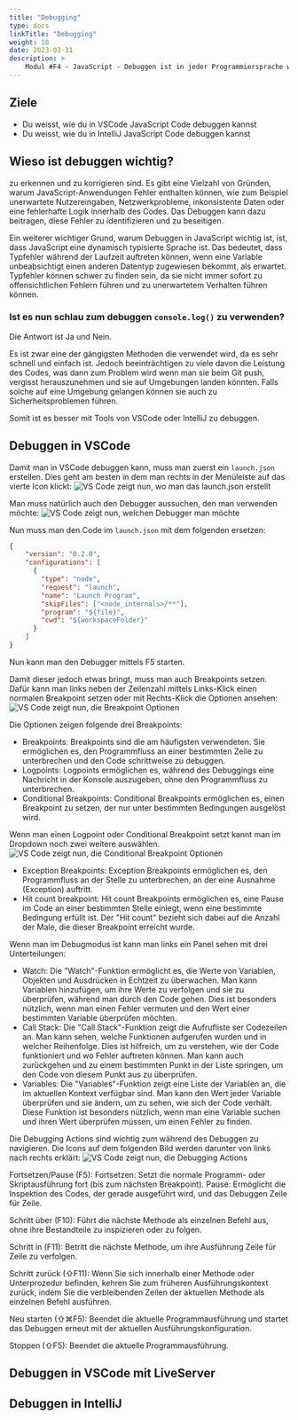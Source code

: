```yaml
---
title: "Debugging"
type: docs
linkTitle: "Debugging"
weight: 18
date: 2023-03-31
description: >
    Modul #F4 - JavaScript - Debuggen ist in jeder Programmiersprache wichtig und die IDE hat dazu viele nützliche Tools, welche hier angeschaut werden.
---
```


## Ziele
* Du weisst, wie du in VSCode JavaScript Code debuggen kannst
* Du weisst, wie du in IntelliJ JavaScript Code debuggen kannst

## Wieso ist debuggen wichtig?
zu erkennen und zu korrigieren sind. Es gibt eine Vielzahl von Gründen, warum JavaScript-Anwendungen Fehler enthalten können, wie zum Beispiel unerwartete Nutzereingaben, Netzwerkprobleme, inkonsistente Daten oder eine fehlerhafte Logik innerhalb des Codes. Das Debuggen kann dazu beitragen, diese Fehler zu identifizieren und zu beseitigen.

Ein weiterer wichtiger Grund, warum Debuggen in JavaScript wichtig ist, ist, dass JavaScript eine dynamisch typisierte Sprache ist. Das bedeutet, dass Typfehler während der Laufzeit auftreten können, wenn eine Variable unbeabsichtigt einen anderen Datentyp zugewiesen bekommt, als erwartet. Typfehler können schwer zu finden sein, da sie nicht immer sofort zu offensichtlichen Fehlern führen und zu unerwartetem Verhalten führen können.

### Ist es nun schlau zum debuggen `console.log()` zu verwenden?
 Die Antwort ist Ja und Nein.

Es ist zwar eine der gängigsten Methoden die verwendet wird, da es sehr schnell und einfach ist. Jedoch beeinträchtigen zu viele davon die Leistung des Codes, was dann zum Problem wird wenn man sie beim Git push, vergisst herauszunehmen und sie auf Umgebungen landen könnten. Falls solche auf eine Umgebung gelangen können sie auch zu Sicherheitsproblemen führen.

Somit ist es besser mit Tools von VSCode oder IntelliJ zu debuggen.

## Debuggen in VSCode
Damit man in VSCode debuggen kann, muss man zuerst ein `launch.json` erstellen. Dies geht am besten in dem man rechts in der Menüleiste auf das vierte Icon klickt:
![VS Code zeigt nun, wo man das launch.json erstellt](../images/debugging-create-launch-json.png "launch.json erstellen in VS Code")

Man muss natürlich auch den Debugger aussuchen, den man verwenden möchte:
![VS Code zeigt nun, welchen Debugger man möchte](../images/debugging-debugger.png "Debugger auswählen in VS Code")

Nun muss man den Code im `launch.json` mit dem folgenden ersetzen:
```json
{
    "version": "0.2.0",
    "configurations": [
      {
        "type": "node",
        "request": "launch",
        "name": "Launch Program",
        "skipFiles": ["<node_internals>/**"],
        "program": "${file}",
        "cwd": "${workspaceFolder}"
      }
    ]
}
```

Nun kann man den Debugger mittels F5 starten.

Damit dieser jedoch etwas bringt, muss man auch Breakpoints setzen.
Dafür kann man links neben der Zeilenzahl mittels Links-Klick einen normalen Breakpoint setzen oder mit Rechts-Klick die Optionen ansehen:
![VS Code zeigt nun, die Breakpoint Optionen](../images/debugging-options-vscode.png "Breakpoint Optionen VS Code")

Die Optionen zeigen folgende drei Breakpoints:
* Breakpoints: Breakpoints sind die am häufigsten verwendeten. Sie ermöglichen es, den Programmfluss an einer bestimmten Zeile zu unterbrechen und den Code schrittweise zu debuggen.
* Logpoints: Logpoints ermöglichen es, während des Debuggings eine Nachricht in der Konsole auszugeben, ohne den Programmfluss zu unterbrechen.
* Conditional Breakpoints: Conditional Breakpoints ermöglichen es, einen Breakpoint zu setzen, der nur unter bestimmten Bedingungen ausgelöst wird.

Wenn man einen Logpoint oder Conditional Breakpoint setzt kannt man im Dropdown noch zwei weitere auswählen.
![VS Code zeigt nun, die Conditional Breakpoint Optionen](../images/debugging-breakpoint-options-vscode.png "Conditional Breakpoint Optionen VS Code")
* Exception Breakpoints: Exception Breakpoints ermöglichen es, den Programmfluss an der Stelle zu unterbrechen, an der eine Ausnahme (Exception) auftritt.
* Hit count breakpoint: Hit count Breakpoints ermöglichen es, eine Pause im Code an einer bestimmten Stelle einlegt, wenn eine bestimmte Bedingung erfüllt ist. Der "Hit count" bezieht sich dabei auf die Anzahl der Male, die dieser Breakpoint erreicht wurde.

Wenn man im Debugmodus ist kann man links ein Panel sehen mit drei Unterteilungen:
* Watch: Die "Watch"-Funktion ermöglicht es, die Werte von Variablen, Objekten und Ausdrücken in Echtzeit zu überwachen. Man kann Variablen hinzufügen, um ihre Werte zu verfolgen und sie zu überprüfen, während man durch den Code gehen. Dies ist besonders nützlich, wenn man einen Fehler vermuten und den Wert einer bestimmten Variable überprüfen möchten.
* Call Stack: Die "Call Stack"-Funktion zeigt die Aufrufliste ser Codezeilen an. Man kann sehen, welche Funktionen aufgerufen wurden und in welcher Reihenfolge. Dies ist hilfreich, um zu verstehen, wie der Code funktioniert und wo Fehler auftreten können. Man kann auch zurückgehen und zu einem bestimmten Punkt in der Liste springen, um den Code von diesem Punkt aus zu überprüfen.
* Variables: Die "Variables"-Funktion zeigt eine Liste der Variablen an, die im aktuellen Kontext verfügbar sind. Man kann den Wert jeder Variable überprüfen und sie ändern, um zu sehen, wie sich der Code verhält. Diese Funktion ist besonders nützlich, wenn man eine Variable suchen und ihren Wert überprüfen müssen, um einen Fehler zu finden.

Die Debugging Actions sind wichtig zum während des Debuggen zu navigieren. Die Icons auf dem folgenden Bild werden darunter von links nach rechts erklärt:
![VS Code zeigt nun, die Debugging Actions](../images/debugging-actions.png "Debugging Actions VS Code")

Fortsetzen/Pause (F5):
Fortsetzen: Setzt die normale Programm- oder Skriptausführung fort (bis zum nächsten Breakpoint).
Pause: Ermöglicht die Inspektion des Codes, der gerade ausgeführt wird, und das Debuggen Zeile für Zeile.

Schritt über (F10): 
Führt die nächste Methode als einzelnen Befehl aus, ohne ihre Bestandteile zu inspizieren oder zu folgen.

Schritt in (F11):
Betritt die nächste Methode, um ihre Ausführung Zeile für Zeile zu verfolgen.

Schritt zurück (⇧F11):
Wenn Sie sich innerhalb einer Methode oder Unterprozedur befinden, kehren Sie zum früheren Ausführungskontext zurück, indem Sie die verbleibenden Zeilen der aktuellen Methode als einzelnen Befehl ausführen.

Neu starten (⇧⌘F5):
Beendet die aktuelle Programmausführung und startet das Debuggen erneut mit der aktuellen Ausführungskonfiguration.

Stoppen (⇧F5):
Beendet die aktuelle Programmausführung.

## Debuggen in VSCode mit LiveServer

## Debuggen in IntelliJ

